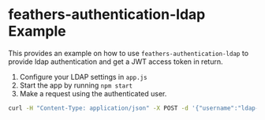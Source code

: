 # feathers-authentication-ldap Example

This provides an  example on how to use `feathers-authentication-ldap` to provide ldap authentication 
and get a JWT access token in return.

1. Configure your LDAP settings in `app.js`
2. Start the app by running `npm start`
3. Make a request using the authenticated user.

```bash
curl -H "Content-Type: application/json" -X POST -d '{"username":"ldap-user@example.com","password":"admin"}' http://localhost:3030/authentication
```
